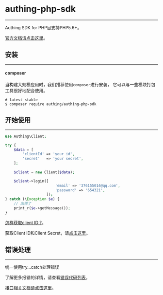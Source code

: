 # authing-php-sdk

----------

Authing SDK for PHP目支持PHP5.6+。

[官方文档请点击这里](https://docs.authing.cn)。

## 安装

----------

#### composer

当构建大规模应用时，我们推荐使用```composer```进行安装， 它可以与一些模块打包工具很好地配合使用。

``` shell
# latest stable
$ composer require authing/authing-php-sdk
```

## 开始使用

----------

``` php
use Authing\Client;

try {
    $data = [
        'clientId' => 'your id',
        'secret'   => 'your secret',
    ];
    
    $client = new Client($data);

    $client->login([
                       'email' => '376155014@qq.com',
                       'password' => '654321',
                   ]);
} catch (\Exception $e) {
    // 出错了
    print_r($e->getMessage());
}
```

[怎样获取client ID ?](https://docs.authing.cn/#/quick_start/howto)。

获取Client ID和Client Secret，请[点击这里](https://docs.authing.cn/#/quick_start/howto)。

## 错误处理

----------

统一使用try...catch处理错误

了解更多报错的详情，请查看[错误代码列表](https://docs.authing.cn/#/quick_start/error_code)。

[接口相关文档请点击这里](https://docs.authing.cn/#/user_service/add_user)。
